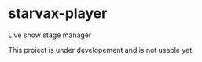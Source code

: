 # starvax-player
Live show stage manager

This project is under developement and is not usable yet.
